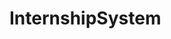 # InternshipSystem
<img href= "https://pbs.twimg.com/profile_images/1318385887214936065/MVXmYY99_400x400.jpg">
